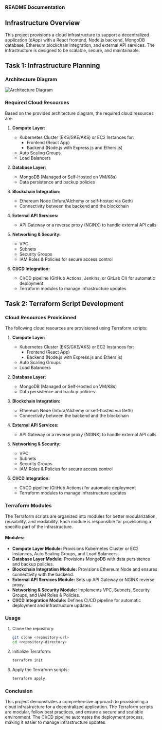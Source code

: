 ### README Documentation

## Infrastructure Overview

This project provisions a cloud infrastructure to support a decentralized application (dApp) with a React frontend, Node.js backend, MongoDB database, Ethereum blockchain integration, and external API services. The infrastructure is designed to be scalable, secure, and maintainable.

## Task 1: Infrastructure Planning

### Architecture Diagram

![Architecture Diagram](link-to-architecture-diagram)

### Required Cloud Resources

Based on the provided architecture diagram, the required cloud resources are:

1. **Compute Layer:**
   - Kubernetes Cluster (EKS/GKE/AKS) or EC2 Instances for:
     - Frontend (React App)
     - Backend (Node.js with Express.js and Ethers.js)
   - Auto Scaling Groups
   - Load Balancers

2. **Database Layer:**
   - MongoDB (Managed or Self-Hosted on VM/K8s)
   - Data persistence and backup policies

3. **Blockchain Integration:**
   - Ethereum Node (Infura/Alchemy or self-hosted via Geth)
   - Connectivity between the backend and the blockchain

4. **External API Services:**
   - API Gateway or a reverse proxy (NGINX) to handle external API calls

5. **Networking & Security:**
   - VPC
   - Subnets
   - Security Groups
   - IAM Roles & Policies for secure access control

6. **CI/CD Integration:**
   - CI/CD pipeline (GitHub Actions, Jenkins, or GitLab CI) for automatic deployment
   - Terraform modules to manage infrastructure updates

## Task 2: Terraform Script Development

### Cloud Resources Provisioned

The following cloud resources are provisioned using Terraform scripts:

1. **Compute Layer:**
   - Kubernetes Cluster (EKS/GKE/AKS) or EC2 Instances for:
     - Frontend (React App)
     - Backend (Node.js with Express.js and Ethers.js)
   - Auto Scaling Groups
   - Load Balancers

2. **Database Layer:**
   - MongoDB (Managed or Self-Hosted on VM/K8s)
   - Data persistence and backup policies

3. **Blockchain Integration:**
   - Ethereum Node (Infura/Alchemy or self-hosted via Geth)
   - Connectivity between the backend and the blockchain

4. **External API Services:**
   - API Gateway or a reverse proxy (NGINX) to handle external API calls

5. **Networking & Security:**
   - VPC
   - Subnets
   - Security Groups
   - IAM Roles & Policies for secure access control

6. **CI/CD Integration:**
   - CI/CD pipeline (GitHub Actions) for automatic deployment
   - Terraform modules to manage infrastructure updates

### Terraform Modules

The Terraform scripts are organized into modules for better modularization, reusability, and readability. Each module is responsible for provisioning a specific part of the infrastructure.

#### Modules:
- **Compute Layer Module:** Provisions Kubernetes Cluster or EC2 Instances, Auto Scaling Groups, and Load Balancers.
- **Database Layer Module:** Provisions MongoDB with data persistence and backup policies.
- **Blockchain Integration Module:** Provisions Ethereum Node and ensures connectivity with the backend.
- **External API Services Module:** Sets up API Gateway or NGINX reverse proxy.
- **Networking & Security Module:** Implements VPC, Subnets, Security Groups, and IAM Roles & Policies.
- **CI/CD Integration Module:** Defines CI/CD pipeline for automatic deployment and infrastructure updates.

### Usage

1. Clone the repository:
   ```bash
   git clone <repository-url>
   cd <repository-directory>
   ```

2. Initialize Terraform:
   ```bash
   terraform init
   ```

3. Apply the Terraform scripts:
   ```bash
   terraform apply
   ```

### Conclusion

This project demonstrates a comprehensive approach to provisioning a cloud infrastructure for a decentralized application. The Terraform scripts are modular, follow best practices, and ensure a secure and scalable environment. The CI/CD pipeline automates the deployment process, making it easier to manage infrastructure updates.
